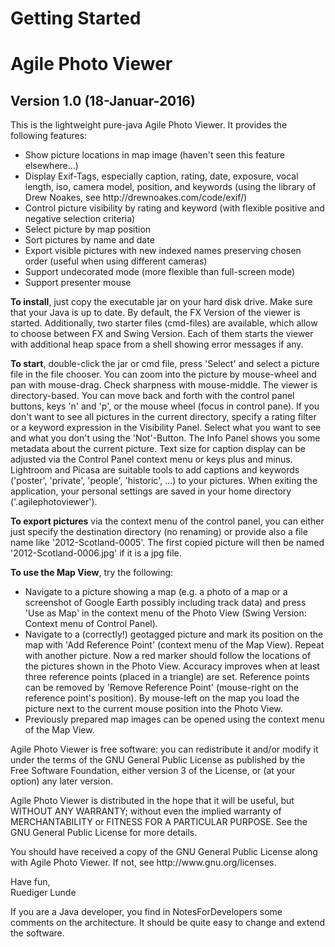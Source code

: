 # Getting Started #


<h1>Agile Photo Viewer</h1>
<h2>Version 1.0 (18-Januar-2016)</h2>

<p>This is the lightweight pure-java Agile Photo Viewer.
It provides the following features:
<ul>
<li>Show picture locations in map image (haven't seen this feature elsewhere...)</li>
<li>Display Exif-Tags, especially caption, rating, date, exposure, vocal length, iso, camera model,
position, and keywords (using the library of Drew Noakes, see http://drewnoakes.com/code/exif/)</li>
<li>Control picture visibility by rating and keyword (with flexible positive and negative 
selection criteria)</li>
<li>Select picture by map position</li>
<li>Sort pictures by name and date</li>
<li>Export visible pictures with new indexed names preserving chosen order
(useful when using different cameras)</li>
<li>Support undecorated mode (more flexible than full-screen mode)</li>
<li>Support presenter mouse</li>
</ul>
</p>

<p><b>To install</b>, just copy the executable jar on your hard disk drive.
Make sure that your Java is up to date. By default, the FX Version of the viewer
is started. Additionally, two starter files (cmd-files) are available, which
allow to choose between FX and Swing Version. Each of them starts the viewer
with additional heap space from a shell showing error messages if any.</p>

<p><b>To start</b>, double-click the jar or cmd file, press 'Select' and select a
picture file in the file chooser. You can zoom
into the picture by mouse-wheel and pan with mouse-drag. Check sharpness with mouse-middle.
The viewer is directory-based. You can move back and forth with the
control panel buttons, keys 'n' and 'p', or the mouse wheel (focus in control pane). 
If you don't want to see all pictures
in the current directory, specify a rating filter or a keyword expression in the
Visibility Panel. Select what you want to see and what you don't using the 'Not'-Button.
The Info Panel shows you some metadata about the current picture. Text size for caption
display can be adjusted via the Control Panel context menu or keys plus and minus.
Lightroom and Picasa are suitable tools to add captions
and keywords ('poster', 'private', 'people', 'historic', ...) to your pictures.
When exiting the application, your personal settings are saved in your home directory
('.agilephotoviewer').</p>

<p><b>To export pictures</b> via the context menu of the control panel,
you can either just specify the destination directory (no renaming) or provide also
a file name like '2012-Scotland-0005'. The first copied picture will
then be named '2012-Scotland-0006.jpg' if it is a jpg file.</p>

<p><b>To use the Map View</b>, try the following:
<ul>
<li>Navigate to a picture showing a map (e.g. a photo of a map or a screenshot of
Google Earth possibly including track data) and press 'Use as Map' in the
context menu of the Photo View (Swing Version: Context menu of Control Panel).</li>
<li>Navigate to a (correctly!) geotagged picture and mark its position on the
map with 'Add Reference Point' (context menu of the Map View). Repeat with
another picture. Now a red marker should follow the locations of the pictures shown
in the Photo View. Accuracy improves when at least three reference points
(placed in a triangle) are set. Reference points can be removed by
'Remove Reference Point' (mouse-right on the reference point's position).
By mouse-left on the map you load the picture next to the current
mouse position into the Photo View.</li>
<li>Previously prepared map images can be opened using the context menu of the
Map View.</li>
</ul>
</p>


<p>Agile Photo Viewer is free software: you can redistribute it and/or modify
    it under the terms of the GNU General Public License as published by
    the Free Software Foundation, either version 3 of the License, or
    (at your option) any later version.</p>

<p>Agile Photo Viewer is distributed in the hope that it will be useful,
    but WITHOUT ANY WARRANTY; without even the implied warranty of
    MERCHANTABILITY or FITNESS FOR A PARTICULAR PURPOSE.  See the
    GNU General Public License for more details.</p>

<p>You should have received a copy of the GNU General Public License
    along with Agile Photo Viewer.  If not, see http://www.gnu.org/licenses.</p>


<p>Have fun,<br/>Ruediger Lunde</p>


<p>If you are a Java developer, you find in NotesForDevelopers some comments on the
architecture. It should be quite easy to change and extend the software.</p>
